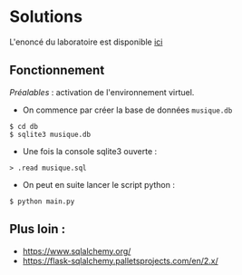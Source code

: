 # Solutions

L'enoncé du laboratoire est disponible [ici](./enonce.md)

## Fonctionnement

_Préalables_ : activation de l'environnement virtuel.

- On commence par créer la base de données `musique.db`

````
$ cd db
$ sqlite3 musique.db
````

- Une fois la console sqlite3 ouverte :

````
> .read musique.sql
````

- On peut en suite lancer le script python :

`````
$ python main.py
`````

## Plus loin :

- https://www.sqlalchemy.org/
- https://flask-sqlalchemy.palletsprojects.com/en/2.x/
